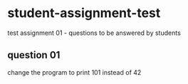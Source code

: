 # student-assignment-test
test assignment 01 - questions to be answered by students
## question 01
change the program to print 101 instead of 42
